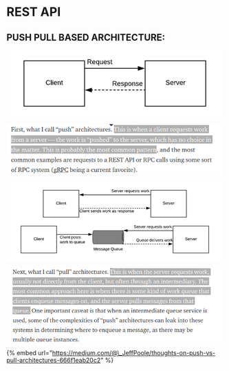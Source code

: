 # REST API

## PUSH PULL BASED ARCHITECTURE:

![](../.gitbook/assets/image%20%2821%29.png)

![](../.gitbook/assets/image%20%28124%29.png)

![](../.gitbook/assets/image%20%2834%29.png)

![](../.gitbook/assets/image%20%2896%29.png)

{% embed url="https://medium.com/@\_JeffPoole/thoughts-on-push-vs-pull-architectures-666f1eab20c2" %}



